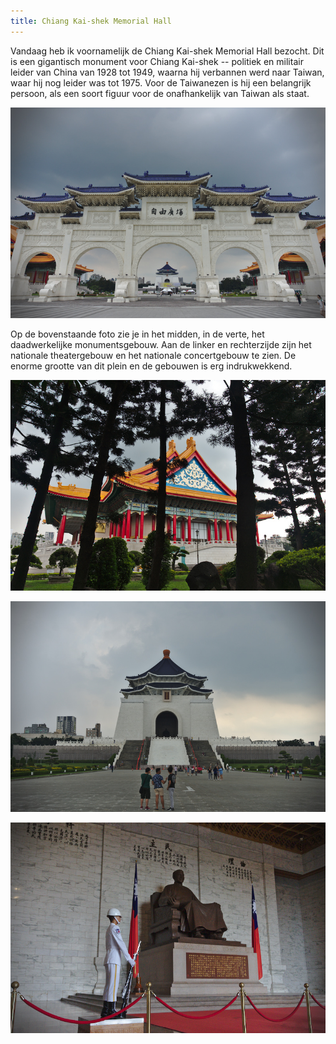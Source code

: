 ```yaml
---
title: Chiang Kai-shek Memorial Hall
---
```



Vandaag heb ik voornamelijk de Chiang Kai-shek Memorial Hall bezocht. Dit is een
gigantisch monument voor Chiang Kai-shek -- politiek en militair leider van
China van 1928 tot 1949, waarna hij verbannen werd naar Taiwan, waar hij nog
leider was tot 1975. Voor de Taiwanezen is hij een belangrijk persoon, als een
soort figuur voor de onafhankelijk van Taiwan als staat.

![De poort naar het monumentsgebied](/images/day-20180630/20180705_0103.jpg)

Op de bovenstaande foto zie je in het midden, in de verte, het daadwerkelijke
monumentsgebouw. Aan de linker en rechterzijde zijn het nationale theatergebouw
en het nationale concertgebouw te zien. De enorme grootte van dit plein en de
gebouwen is erg indrukwekkend.

![Het nationale concertgebouw vanuit het park ernaast](/images/day-20180630/20180705_0113.jpg)

![Het monumentsgebouw](/images/day-20180630/20180705_0119.jpg)

![In het monumentsgebouw; een groot standbeeld van Chiang Kai-shek](/images/day-20180630/20180705_0125.jpg)
